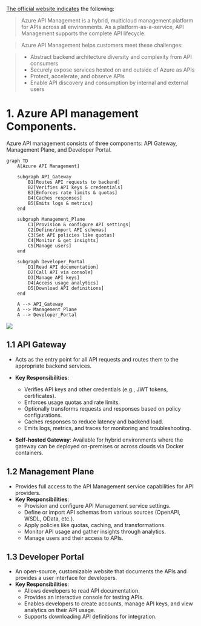 [The official website indicates](https://learn.microsoft.com/en-us/azure/api-management/api-management-key-concepts) the following: 

>Azure API Management is a hybrid, multicloud management platform for APIs across all environments. As a platform-as-a-service, API Management supports the complete API lifecycle.

>Azure API Management helps customers meet these challenges:

>* Abstract backend architecture diversity and complexity from API consumers
>* Securely expose services hosted on and outside of Azure as APIs
>* Protect, accelerate, and observe APIs
>* Enable API discovery and consumption by internal and external users


# 1. Azure API management Components. 
Azure API management consists of three components: API Gateway, Management Plane, and Developer Portal. 

```mermaid
graph TD
    A[Azure API Management]

    subgraph API_Gateway
        B1[Routes API requests to backend]
        B2[Verifies API keys & credentials]
        B3[Enforces rate limits & quotas]
        B4[Caches responses]
        B5[Emits logs & metrics]
    end

    subgraph Management_Plane
        C1[Provision & configure API settings]
        C2[Define/import API schemas]
        C3[Set API policies like quotas]
        C4[Monitor & get insights]
        C5[Manage users]
    end

    subgraph Developer_Portal
        D1[Read API documentation]
        D2[Call API via console]
        D3[Manage API keys]
        D4[Access usage analytics]
        D5[Download API definitions]
    end

    A --> API_Gateway
    A --> Management_Plane
    A --> Developer_Portal

```

![](https://i.imgur.com/QUnwkBp.png)


## 1.1 API Gateway
- Acts as the entry point for all API requests and routes them to the appropriate backend services.
- **Key Responsibilities**:
  - Verifies API keys and other credentials (e.g., JWT tokens, certificates).
  - Enforces usage quotas and rate limits.
  - Optionally transforms requests and responses based on policy configurations.
  - Caches responses to reduce latency and backend load.
  - Emits logs, metrics, and traces for monitoring and troubleshooting.
  
- **Self-hosted Gateway**: Available for hybrid environments where the gateway can be deployed on-premises or across clouds via Docker containers.

## 1.2 Management Plane
- Provides full access to the API Management service capabilities for API providers.
- **Key Responsibilities**:
  - Provision and configure API Management service settings.
  - Define or import API schemas from various sources (OpenAPI, WSDL, OData, etc.).
  - Apply policies like quotas, caching, and transformations.
  - Monitor API usage and gather insights through analytics.
  - Manage users and their access to APIs.

## 1.3 Developer Portal
- An open-source, customizable website that documents the APIs and provides a user interface for developers.
- **Key Responsibilities**:
  - Allows developers to read API documentation.
  - Provides an interactive console for testing APIs.
  - Enables developers to create accounts, manage API keys, and view analytics on their API usage.
  - Supports downloading API definitions for integration.
